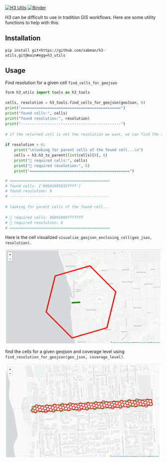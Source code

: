 [![H3 Utils](https://github.com/sabman/h3-utils/actions/workflows/main.yml/badge.svg)](https://github.com/sabman/h3-utils/actions/workflows/main.yml) [![Binder](https://mybinder.org/badge_logo.svg)](https://mybinder.org/v2/gh/sabman/h3-utils/main?labpath=notebooks%2Fusage.ipynb)

H3 can be difficult to use in tradition GIS workflows. Here are some utility functions to help with this.

## Installation

```
pip install git+https://github.com/sabman/h3-utils.git@main#egg=h3_utils
```

## Usage

Find resolution for a given cell `find_cells_for_geojson`

```python
form h3_utils import tools as h3_tools

cells, resolution = h3_tools.find_cells_for_geojson(geoJson, 6)
print("=============================================")
print("found cells:", cells)
print("found resolution:", resolution)
print("---------------------------------------------")

# if the returned cell is not the resolution we want, we can find the resolution by finding the parent cells of the found cell

if resolution > 6:
    print("\nlooking for parent cells of the found cell...\n")
    cells = h3.h3_to_parent(list(cells)[0], 6)
    print("🎉 required cells:", cells)
    print("🎉 required resolution:", 6)
    print("=============================================")
```

```sh
# =============================================
# found cells: {'89b91695833ffff'}
# found resolution: 9
# ---------------------------------------------

# looking for parent cells of the found cell...

# 🎉 required cells: 86b91695fffffff
# 🎉 required resolution: 6
# =============================================
```

Here is the cell visualized `visualize_geojson_enclosing_cell(geo_json, resolution)`.

![](_docs/visualize_geojson_enclosing_cell.png)

find the cells for a given geojson and coverage level using `find_resolution_for_geojson(geo_json, coverage_level)`.

![](_docs/find_resolution_for_geojson.png)

